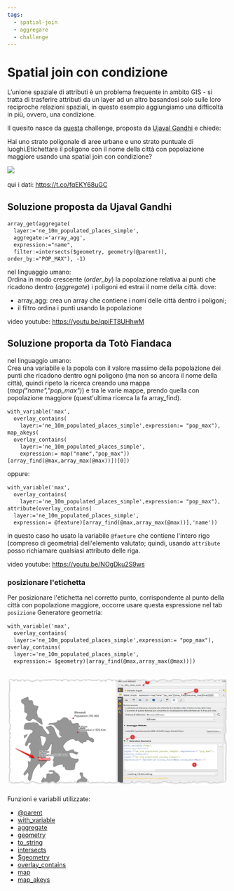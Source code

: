 ```yaml
---
tags:
  - spatial-join
  - aggregare
  - challenge
---
```


# Spatial join con condizione

L’unione spaziale di attributi è un problema frequente in ambito GIS - si tratta di trasferire attributi da un layer ad un altro basandosi solo sulle loro reciproche relazioni spaziali, in questo esempio aggiungiamo una difficoltà in più, ovvero, una condizione. 

Il quesito nasce da [questa](https://twitter.com/spatialthoughts/status/1684895102001614848) challenge, proposta da [Ujaval Gandhi](https://twitter.com/spatialthoughts) e chiede:


Hai uno strato poligonale di aree urbane e uno strato puntuale di luoghi.Etichettare il poligono con il nome della città con popolazione maggiore usando una spatial join con condizione? 


[![](https://pbs.twimg.com/media/F2HzGagbcAA8NpB?format=jpg&name=large)](https://pbs.twimg.com/media/F2HzGagbcAA8NpB?format=jpg&name=large)

qui i dati: <https://t.co/fqEKY68uGC>

## Soluzione proposta da Ujaval Gandhi

```
array_get(aggregate(
  layer:='ne_10m_populated_places_simple',
  aggregate:='array_agg',
  expression:="name",
  filter:=intersects($geometry, geometry(@parent)), order_by:="POP_MAX"), -1)
```

nel linguaggio umano:<br>
Ordina in modo crescente (_order_by_) la popolazione relativa ai punti che ricadono dentro (_aggregate_) i poligoni ed estrai il nome della città.
dove:
- array_agg: crea un array che contiene i nomi delle città dentro i poligoni;
- il filtro ordina i punti usando la popolazione

video youtube: <https://youtu.be/qpiFT8UHhwM>

## Soluzione proporta da Totò Fiandaca

nel linguaggio umano:<br>
Crea una variabile e la popola con il valore massimo della popolazione dei punti che ricadono dentro ogni poligono (ma non so ancora il nome della città), quindi ripeto la ricerca creando una mappa (_map("name","pop_max")_) e tra le varie mappe, prendo quella con popolazione maggiore (quest'ultima ricerca la fa array_find).

```
with_variable('max',
  overlay_contains(
    layer:='ne_10m_populated_places_simple',expression:= "pop_max"),
map_akeys( 
  overlay_contains(
    layer:='ne_10m_populated_places_simple',
    expression:= map("name","pop_max"))[array_find(@max,array_max(@max))])[0])
```
oppure:

```
with_variable('max',
  overlay_contains(
    layer:='ne_10m_populated_places_simple',expression:= "pop_max"),
attribute(overlay_contains(
  layer:='ne_10m_populated_places_simple',
  expression:= @feature)[array_find(@max,array_max(@max))],'name'))
```

in questo caso ho usato la variabile `@faeture` che contiene l'intero rigo (compreso di geometria) dell'elemento valutato; quindi, usando `attribute` posso richiamare qualsiasi attributo delle riga.

video youtube: <https://youtu.be/NOgDku2S9ws>

### posizionare l'etichetta

Per posizionare l'etichetta nel corretto punto, corrispondente al punto della città con popolazione maggiore, occorre usare questa espressione nel tab `posizione` Generatore geometria:

```
with_variable('max',
  overlay_contains(
  layer:='ne_10m_populated_places_simple',expression:= "pop_max"),
overlay_contains(
  layer:='ne_10m_populated_places_simple',
  expression:= $geometry)[array_find(@max,array_max(@max))])
```

[![](../img/esempi/spatial_join_condizionato/img01.png)](../img/esempi/spatial_join_condizionato/img01.png)
---

Funzioni e variabili utilizzate:

* [@parent](../gr_funzioni/variabili/parent.md)
* [with_variable](../gr_funzioni/variabili/with_variable.md)
* [aggregate](../gr_funzioni/aggrega/aggrega_unico.md#aggregate)
* [geometry](../gr_funzioni/geometria/geometria_unico.md#geometry)
* [to_string](../gr_funzioni/stringhe_di_testo/stringhe_di_testo_unico.md#to_string)
* [intersects](../gr_funzioni/geometria/geometria_unico.md#intersects)
* [$geometry](../gr_funzioni/geometria/geometria_unico.md#geometry)
* [overlay_contains](../gr_funzioni/geometria/geometria_unico.md#overlay_contains)
* [map](../gr_funzioni/maps/maps_unico.md#map)
* [map_akeys](../gr_funzioni/maps/maps_unico.md#map_akeys)
